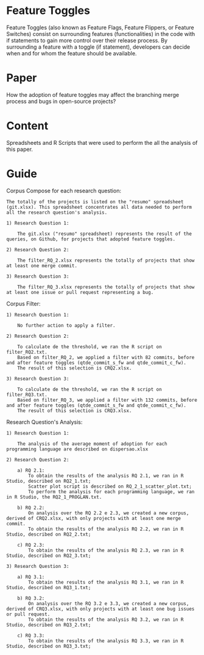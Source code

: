 Feature Toggles
=======
Feature Toggles (also known as Feature Flags, Feature Flippers, or Feature Switches) consist on surrounding 
features (functionalities) in the code with if statements to gain more control over their release process. 
By surrounding a feature with a toggle (if statement), developers can decide when and for whom 
the feature should be available. 

Paper
=======
How the adoption of feature toggles may affect the branching merge process and bugs in open-source projects?

Content
=======
Spreadsheets and R Scripts that were used to perform the all the analysis of this paper.

Guide
=======

Corpus Compose for each research question:
	
	The totally of the projects is listed on the "resumo" spreadsheet (git.xlsx). This spreadsheet concentrates all data needed to perform all the research question's analysis. 

	1) Research Question 1:
	 
		The git.xlsx ("resumo" spreadsheet) represents the result of the queries, on Github, for projects that adopted feature toggles.
	
	2) Research Question 2:
		
		The filter_RQ_2.xlsx represents the totally of projects that show at least one merge commit.
	
	3) Research Question 3:
		
		The filter_RQ_3.xlsx represents the totally of projects that show at least one issue or pull request representing a bug.
		
Corpus Filter:

	1) Research Question 1:
	
		No further action to apply a filter.
	
	2) Research Question 2:
	
		To calculate de the threshold, we ran the R script on filter_RQ2.txt.
		Based on filter_RQ_2, we applied a filter with 82 commits, before and after feature toggles (qtde_commit_s_fw and qtde_commit_c_fw).
		The result of this selection is CRQ2.xlsx.
	
	3) Research Question 3:
	
		To calculate de the threshold, we ran the R script on filter_RQ3.txt.
		Based on filter_RQ_3, we applied a filter with 132 commits, before and after feature toggles (qtde_commit_s_fw and qtde_commit_c_fw).
		The result of this selection is CRQ3.xlsx.

Research Question's Analysis:

	1) Research Question 1:
	
		The analysis of the average moment of adoption for each programming language are described on dispersao.xlsx
		
	2) Research Question 2:
		
		a) RQ 2.1:			
			To obtain the results of the analysis RQ 2.1, we ran in R Studio, described on RQ2_1.txt;
			Scatter plot script is described on RQ_2_1_scatter_plot.txt;
			To perform the analysis for each programming language, we ran in R Studio, the RQ2_1_PROGLAN.txt.
		
		b) RQ 2.2:						
			On analysis over the RQ 2.2 e 2.3, we created a new corpus, derived of CRQ2.xlsx, with only projects with at least one merge commit.
			To obtain the results of the analysis RQ 2.2, we ran in R Studio, described on RQ2_2.txt;
		
		c) RQ 2.3:									
			To obtain the results of the analysis RQ 2.3, we ran in R Studio, described on RQ2_3.txt;
	
	3) Research Question 3:
	
		a) RQ 3.1:			
			To obtain the results of the analysis RQ 3.1, we ran in R Studio, described on RQ3_1.txt;						
		
		b) RQ 3.2:						
			On analysis over the RQ 3.2 e 3.3, we created a new corpus, derived of CRQ3.xlsx, with only projects with at least one bug issues or pull request.
			To obtain the results of the analysis RQ 3.2, we ran in R Studio, described on RQ3_2.txt;		
		
		c) RQ 3.3:									
			To obtain the results of the analysis RQ 3.3, we ran in R Studio, described on RQ3_3.txt;
	
	
